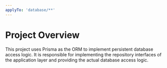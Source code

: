 ```yaml
---
applyTo: 'database/**'
---
```


# Project Overview

This project uses Prisma as the ORM to implement persistent database access logic. It is responsible for implementing the repository interfaces of the application layer and providing the actual database access logic.
